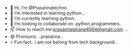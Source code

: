 - 👋 Hi, I’m @Prasannatechno
- 👀 I’m interested in learning python...
- 🌱 I’m currently learning python.
- 💞️ I’m looking to collaborate on .python programmers..
- 📫 How to reach me prasannalahane4564@gmail.com ...
- 😄 Pronouns: ..prasanna.
- ⚡ Fun fact: .i am not belong from tech background..

<!---
Prasannatechno/Prasannatechno is a ✨ special ✨ repository because its `README.md` (this file) appears on your GitHub profile.
You can click the Preview link to take a look at your changes.
--->
